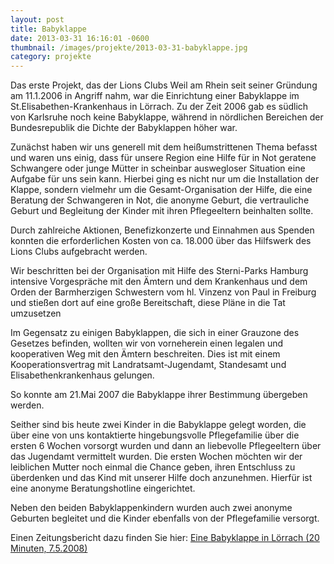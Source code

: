 ```yaml
---
layout: post
title: Babyklappe
date: 2013-03-31 16:16:01 -0600
thumbnail: /images/projekte/2013-03-31-babyklappe.jpg
category: projekte
---
```


Das erste Projekt, das der Lions Clubs Weil am Rhein seit seiner Gründung am 11.1.2006 in Angriff nahm, war die Einrichtung einer Babyklappe im St.Elisabethen-Krankenhaus in Lörrach. Zu der Zeit 2006 gab es südlich von Karlsruhe noch keine Babyklappe, während in nördlichen Bereichen der Bundesrepublik die Dichte der Babyklappen höher war.

Zunächst haben wir uns generell mit dem heißumstrittenen Thema befasst und waren uns einig, dass für unsere Region eine Hilfe für in Not geratene Schwangere oder junge Mütter in scheinbar auswegloser Situation eine Aufgabe für uns sein kann. Hierbei ging es nicht nur um die Installation der Klappe, sondern vielmehr um die Gesamt-Organisation der Hilfe, die eine Beratung der Schwangeren in Not, die anonyme Geburt, die vertrauliche Geburt und Begleitung der Kinder mit ihren Pflegeeltern beinhalten sollte.

Durch zahlreiche Aktionen, Benefizkonzerte und Einnahmen aus Spenden konnten die erforderlichen Kosten von ca. 18.000 über das Hilfswerk des Lions Clubs aufgebracht werden.

Wir beschritten bei der Organisation mit Hilfe des Sterni-Parks Hamburg intensive Vorgespräche mit den Ämtern und dem Krankenhaus und dem Orden der Barmherzigen Schwestern vom hl. Vinzenz von Paul in Freiburg und stießen dort auf eine große Bereitschaft, diese Pläne in die Tat umzusetzen

Im Gegensatz zu einigen Babyklappen, die sich in einer Grauzone des Gesetzes befinden, wollten wir von vorneherein einen legalen und kooperativen Weg mit den Ämtern beschreiten. Dies ist mit einem Kooperationsvertrag mit Landratsamt-Jugendamt, Standesamt und Elisabethenkrankenhaus gelungen.

So konnte am 21.Mai 2007 die Babyklappe ihrer Bestimmung übergeben werden.

Seither sind bis heute zwei Kinder in die Babyklappe gelegt worden, die über eine von uns kontaktierte hingebungsvolle Pflegefamilie über die ersten 6 Wochen vorsorgt wurden und dann an liebevolle Pflegeeltern über das Jugendamt vermittelt wurden. Die ersten Wochen möchten wir der leiblichen Mutter noch einmal die Chance geben, ihren Entschluss zu überdenken und das Kind mit unserer Hilfe doch anzunehmen. Hierfür ist eine anonyme Beratungshotline eingerichtet.

Neben den beiden Babyklappenkindern wurden auch zwei anonyme Geburten begleitet und die Kinder ebenfalls von der Pflegefamilie versorgt.

Einen Zeitungsbericht dazu finden Sie hier: [Eine Babyklappe in Lörrach  (20 Minuten, 7.5.2008)](http://www.20min.ch/print/story/12804368)